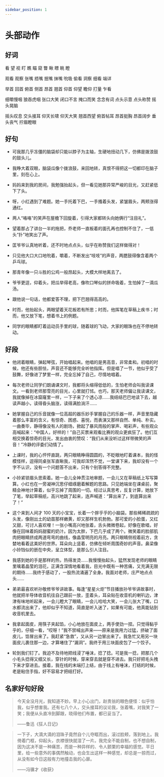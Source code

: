 ```yaml
---
sidebar_position: 1
---
```


# 头部动作

## 好词

看 望 视 盯 瞧 瞄 窥 瞥 瞅 瞟 眺 瞪

观看 观察 张嘴 捂嘴 抿嘴 抹嘴 吮吸 偷看 洞察 细看 端详

举首 回首 俯首 侧首 昂首 翘首 仰首 仰望 瞻仰 打量 乍看

细嚼慢咽 狼吞虎咽 张口大笑 闭口不言 掩口而笑 念念有词 点头示意 点头称赞 摇头晃脑

摇头叹息 交头接耳 仰天长啸 仰天大笑 翘首西望 俯首帖耳 昂首挺胸 昂首阔步 垂头丧气 拧眉瞪眼

## 好句

- 可我那几乎冻僵的脑袋却只能以脖子为主轴，生硬地扭动几下，仿佛是拨浪鼓的鼓头儿。
- 我睁大着双眼，脑袋瓜像个拨浪鼓，来回地转，真恨不得把这一切都印在脑子里，刻在心上。

- 妈妈来到我的房间，我勉强抬起头，但一看见她那异常严峻的目光，又赶紧低下了头。

- 呀，小红遇到了难题。她一手托着下巴，一手搔着头发，紧皱眉头，两颊涨得通红。

- 两人“咯咯”的笑声在屋檐下回旋着，引得大家都转头向她俩行“注目礼”。

- 望着那占了讲台一半的拖把，乔老师一直板着的面孔再也控制不住了，一低头“扑”地笑出了声。

- 匡爷爷认真地听着，还不时地点点头，似乎在称赞我们这样做得对！

- 只见他大口大口地吮着，嚼着，不断发出“吱吱”的声音，两腮鼓得像含着两个乒乓球。

- 那青年像一只斗胜的公鸡一般昂起头，大模大样地离去了。

- 爷爷更逗，仰着头，把瓜举得老高，像吹口琴似的拼命吸着，生怕掉了一滴瓜汤。

- 跟他说一句话，他都爱答不理，把下巴翘得高高的。

- 时而，他抬起头，两眼望着天花板若有所思；时而，他挥笔在草稿上疾书；时而，他又放下笔，想着书上的例题。

- 同学的眼睛都盯着运动员手里的球，随着球的飞动，大家的眼珠也在不停地转动。

## 好段

- 他闭着眼睛，弹起琴弦，开始唱起来。他唱的是男高音，非常柔和。初唱的时候，他还有些胆怯，声音还不能够完全听他指挥。但是唱了一节，他似乎受了鼓舞，好像进了梦里一样，完全忘掉了自己，尽情地唱着。

- 每次老师让同学们朗诵课文时，我都将头缩得低低的，生怕老师会叫我读课文。一看到老师那雪亮的目光，心里就打怵。也巧，那天老师偏让我读课文，我就像掉在冰窟窿里一样，一下子来了个透心凉……我结结巴巴地读下去，越读声越小，读得昏头脑涨，读得满脸淌汗……

- 她掌握自己的乐音就像一位高超的器乐妙手掌握自己的乐器一样，声音里隐藏着那么丰富的含义，有惊奇、困惑、喜悦，而表演又那样自然、单纯、朴实。一曲奏毕，静得像没有人的剧场，掀起了暴风雨般的掌声、喝彩声，有些观众高喊起来：“中国人，好样的！”自己买票来观看比赛的观众更疯狂了。他们互相交换着惊奇的目光，发出由衷的赞叹：“我们从来没听过这样带微笑的声音！”冷静的评委们动情了。

- 上课时，我的心怦怦直跳，两只眼睛睁得圆圆的，不眨眼地盯着课本，我的怪模怪样，逗得同桌张军直瞅我，可我却浑然不觉，一堂课下来，我却没有一个字不认识，没有一个问题答不出来，只有个别答得不完整。

- 小铃紧锁眉头思索着。她一会儿全神贯注地审题，一会儿又在草稿纸上写写算算。小红也在一旁凝神沉思仔细琢磨着解题的思路。只见她端坐在课桌前，聚精会神地计算着，似乎忘掉了周围的一切。经过认真思考，反复计算，她放下了笔，举起草稿纸，高兴地跳了起来，连声喊道：“算出来了，到底算出来了！”

- 这个来到人间才 100 天的小宝宝，长着一个胖乎乎的小脑袋。那些稀稀疏疏的头发，像刚出土的幼苗那样嫩黄，却又那样生机勃勃。那可爱的小脸蛋，又红又甜，可讨人喜欢哩！一张小嘴高兴地张着，舌头微微卷起，好像在歌唱，好像在回味着妈妈甜蜜的奶汁。因为太胖，下巴几乎成了两个。微笑着的脸部肌肉把眼睛挤成两道弯弯的曲线，像晶莹明亮的月亮。两只眼睛侧视着前方，贪婪地看着这美好的世界。耳朵向上竖着，仿佛在倾听周围奇妙的声音。鼻梁像小铃铛似的嵌在中央，呈立体型，是那么引人注目。

- 我感到她的手是那样的热，热得发烫……我慢慢抬起头，猛然发现老师的眼睛里噙着晶莹的泪花，正满含深情地看着我，目光中既有一种苦痛，又充满无限的期待……我终于感动了，一股热流涌遍了全身。我面对老师，庄严地点点头……

- 弟弟最喜欢听孙敬修爷爷讲故事。每逢“星星火炬”节目播放孙爷爷讲故事时，他就把半导体收音机往自己跟前一放，歪着头，耳朵贴在收音机的喇叭边，津津有味地听起来，一会儿瞪大了眼睛，一会儿哈哈大笑，一会儿张大了嘴，口水都流出来了，他却似乎不知道，简直是听入迷了，如果有可能，他真能钻到收音机里去。

- 我拿起面皮，用筷子夹起馅，小心地放在面皮上，两手使劲一捏。只觉得黏乎乎的，仔细一看，“哎呀！”我不禁喊出声来——原来是我用力过猛，挤破了面皮儿，馅冒出来了。我赶紧“急救”，又从另一边冒出来了。我急忙又用另一块面皮儿裹住那一边，才算堵住了“漏洞”。我终于用三块面皮包了一个饺子。

- 轮到我们钉了。我迫不及待地把线浸了唾沫，捻了捻。可是我一捻，把那几个小毛头捻得又细又长，穿针的时候，穿来穿去就是穿不进去。我只好把毛头拽下来才穿进去。接着，我在线的末端打上结，由于线上有唾沫，打结的时候，老是粘住手指，好不容易才把结打好。

## 名家好句好段

> 今天全没月光，我知道不妙。早上小心出门，赵贵翁的眼色便怪：似乎怕我，似乎想害我。还有七八个人，交头接耳的议论我，张着嘴，对我笑了一笑；我便从头直冷到脚跟，晓得他们布置，都已妥当了。
>
> ——鲁迅《狂人日记》

> 一下子，大滴大滴的泪珠子竟然自个儿夺眶而出，滚过脸颊，落到地上。我倚着门框，仰起头，衣襟很快就湿了一片。我完全不能自制，也不想自制，因为这决不是一种痛苦，而是一种异样的、令人颤栗的幸福的感觉。平日里，给一些意外的事偶然触动，也会生出这样一种感觉，却总是一掠而过，从没有如今日这般有力地撞击我的心扉。
>
> ——冯骥才《收获》

